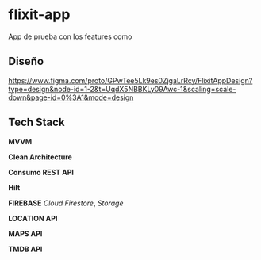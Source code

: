 # flixit-app

App de prueba con los features como
## Diseño

https://www.figma.com/proto/GPwTee5Lk9es0ZjgaLrRcy/FlixitAppDesign?type=design&node-id=1-2&t=UqdX5NBBKLy09Awc-1&scaling=scale-down&page-id=0%3A1&mode=design

## Tech Stack

**MVVM**

**Clean Architecture**

**Consumo REST API**

**Hilt**

**FIREBASE**
*Cloud Firestore*,
*Storage*

**LOCATION API**

**MAPS API**

**TMDB API**

